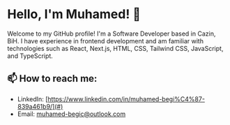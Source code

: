 # Hello, I'm Muhamed! 👋

Welcome to my GitHub profile! I'm a Software Developer based in Cazin, BiH. I have experience in frontend development and am familiar with technologies such as React, Next.js, HTML, CSS, Tailwind CSS, JavaScript, and TypeScript.

## 📫 How to reach me:

- LinkedIn: [https://www.linkedin.com/in/muhamed-begi%C4%87-839a461b9/](#)
- Email: [muhamed-begic@outlook.com](mailto:muhamed-begic@outlook.com)
